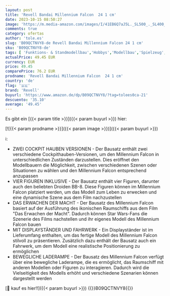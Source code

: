 ```yaml
---
layout: post
title: 'Revell Bandai Millennium Falcon  24 1 cm'
date: 2023-10-15 08:50:27
image: 'https://m.media-amazon.com/images/I/41EB6Q7aJ5L._SL500_._SL400_.jpg'
comments: true
category: ofertas
author: 'tole.es'
slug: 'B09QCTNVY8-de Revell Bandai Millennium Falcon 24 1 cm'
sku: 'B09QCTNVY8-de'
tags: [ 'Funktions- & Standmodellbau','Hobbys','Modellbau','Spielzeug','Weltraumfahrzeug-Modellbausätze','revell','🇩🇪', ]
actualPrice: 49.45 EUR
currency: EUR
price: 49.45
comparePrice: 76.2 EUR
prodname: 'Revell Bandai Millennium Falcon  24 1 cm'
country: 'de'
flag: '🇩🇪'
brand: 'Revell'
buyurl: 'https://www.amazon.de/dp/B09QCTNVY8/?tag=tolees0ca-21'
descuento: '35.10'
average: '49.45'
---
```


Es gibt ein [{{< param title >}}]({{< param buyurl >}}) hier:

[![{{< param prodname >}}]({{< param image >}})]({{< param buyurl >}})

ℹ️:

- ZWEI COCKPIT HAUBEN VERSIONEN - Der Bausatz enthält zwei verschiedene Cockpithauben-Versionen, um den Millennium Falcon in unterschiedlichen Zuständen darzustellen. Dies eröffnet den Modellbauern die Möglichkeit, zwischen verschiedenen Szenen oder Situationen zu wählen und den Millennium Falcon entsprechend anzupassen
- VIER FIGUREN INKLUSIVE - Der Bausatz enthält vier Figuren, darunter auch den beliebten Droiden BB-8. Diese Figuren können im Millennium Falcon platziert werden, um das Modell zum Leben zu erwecken und eine dynamische Szene aus dem Film nachzustellen
- DAS ERWACHEN DER MACHT - Der Bausatz des Millennium Falcon basiert auf der Ausführung des ikonischen Raumschiffs aus dem Film "Das Erwachen der Macht". Dadurch können Star Wars-Fans die Szenerie des Films nachstellen und ihr eigenes Modell des Millennium Falcon bauen
- MIT DISPLAYSTÄNDER UND FAHRWERK - Ein Displayständer ist im Lieferumfang enthalten, um das fertige Modell des Millennium Falcon stilvoll zu präsentieren. Zusätzlich dazu enthält der Bausatz auch ein Fahrwerk, um dem Modell eine realistische Positionierung zu ermöglichen
- BEWEGLICHE LADERAMPE - Der Bausatz des Millennium Falcon verfügt über eine bewegliche Laderampe, die es ermöglicht, das Raumschiff mit anderen Modellen oder Figuren zu interagieren. Dadurch wird die Vielseitigkeit des Modells erhöht und verschiedene Szenarien können dargestellt werden

[🛒 kauf es hier!!]({{< param buyurl >}})
{{<world>}}B09QCTNVY8{{</world>}}
